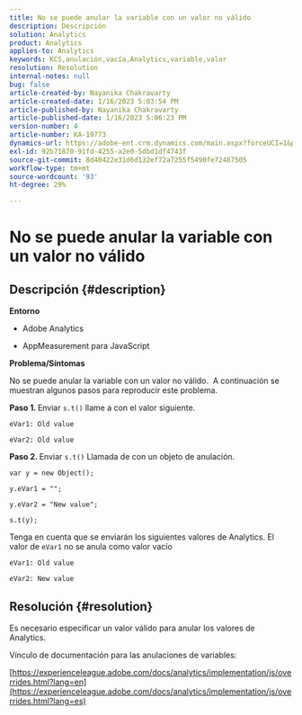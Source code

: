 ```yaml
---
title: No se puede anular la variable con un valor no válido
description: Descripción
solution: Analytics
product: Analytics
applies-to: Analytics
keywords: KCS,anulación,vacía,Analytics,variable,valor
resolution: Resolution
internal-notes: null
bug: false
article-created-by: Nayanika Chakravarty
article-created-date: 1/16/2023 5:03:54 PM
article-published-by: Nayanika Chakravarty
article-published-date: 1/16/2023 5:06:23 PM
version-number: 4
article-number: KA-19773
dynamics-url: https://adobe-ent.crm.dynamics.com/main.aspx?forceUCI=1&pagetype=entityrecord&etn=knowledgearticle&id=7cac99bc-bf95-ed11-aad1-6045bd006149
exl-id: 92b71870-91fd-4255-a2e0-5dbd1df4743f
source-git-commit: 8d40422e31d6d132ef72a7255f5490fe72487505
workflow-type: tm+mt
source-wordcount: '93'
ht-degree: 29%

---
```


# No se puede anular la variable con un valor no válido

## Descripción {#description}


<b>Entorno</b>

- Adobe Analytics

- AppMeasurement para JavaScript

<b>Problema/Síntomas</b>

No se puede anular la variable con un valor no válido.  A continuación se muestran algunos pasos para reproducir este problema.

<b>Paso 1. </b>Enviar `s.t()` llame a con el valor siguiente.


```
eVar1: Old value

eVar2: Old value
```


<b>Paso 2. </b>Enviar `s.t()` Llamada de con un objeto de anulación.


```
var y = new Object();

y.eVar1 = "";

y.eVar2 = "New value";

s.t(y);
```


Tenga en cuenta que se enviarán los siguientes valores de Analytics. El valor de `eVar1` no se anula como valor vacío


```
eVar1: Old value

eVar2: New value
```



## Resolución {#resolution}


Es necesario especificar un valor válido para anular los valores de Analytics.

Vínculo de documentación para las anulaciones de variables:

[https://experienceleague.adobe.com/docs/analytics/implementation/js/overrides.html?lang=en](https://experienceleague.adobe.com/docs/analytics/implementation/js/overrides.html?lang=es)
